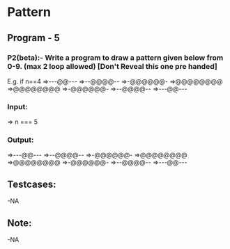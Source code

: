 # Pattern 
## Program -  5
### P2(beta):- Write a program to draw a pattern given below from 0-9.  (max 2 loop allowed) [Don't Reveal this one pre handed]
E.g. if n==4
=>---@@---
=>--@@@@--
=>-@@@@@@-
=>@@@@@@@@
=>@@@@@@@@
=>-@@@@@@-
=>--@@@@--
=>---@@---
### Input:
=> n === 5
### Output:
=>---@@---
=>--@@@@--
=>-@@@@@@-
=>@@@@@@@@
=>@@@@@@@@
=>-@@@@@@-
=>--@@@@--
=>---@@---
## Testcases:
-NA
## Note:
-NA